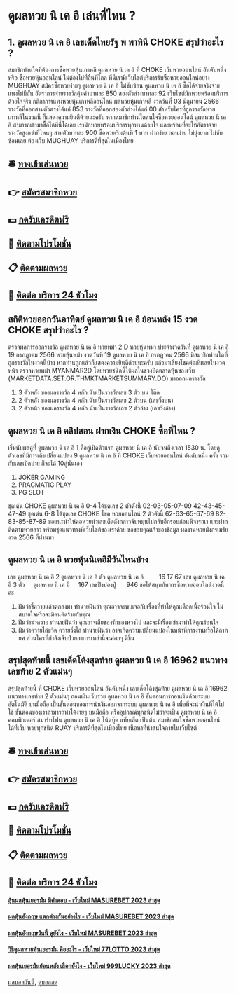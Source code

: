 # ดูผลหวย นิ เค อิ เล่นที่ไหน ?
## 1. ดูผลหวย นิ เค อิ เลขเด็ดไทยรัฐ พ พาทินี CHOKE สรุปว่าอะไร ?
สมาชิกท่านใดที่ต้องการซื้อหวยหุ้นเกาหลี ดูผลหวย นิ เค อิ ที่ CHOKE เว็บหวยออนไลน์ อันดับหนึ่ง หรือ ซื้อหวยหุ้นออนไลน์ ไม่ต้องไปที่อื่นที่ไกล ที่นี่เรามีเว็บไซต์บริการรับซื้อหวยออนไลน์อย่าง MUGHUAY สมัครซื้อหวยง่ายๆ ดูผลหวย นิ เค อิ ไม่ซับซ้อน ดูผลหวย นิ เค อิ ซื้อได้จ่ายจริงจ่ายแพงไม่มีอั้น อัตราการจ่ายรางวัลคุ้มค่าบาทละ 850 สองตัวล่างบาทละ 92 เว็บไซต์มักหวยพร้อมบริการด้วยใจจริง
กติกาการแทงหวยหุ้นเกาหลีออนไลน์
ผลหวยหุ้นเกาหลี งวดวันที่ 03 มิถุนายน 2566 รางวัลที่ออกสามตัวตรงได้แก่ 853 รางวัลที่ออกสองตัวล่างได้แก่ 00 สำหรับใครที่ถูกรางวัลหวยเกาหลีในงวดนี้ ก็แสดงความยินดีด้วยนะครับ หากสมาชิกท่านใดสนใจซื้อหวยออนไลน์ ดูผลหวย นิ เค อิ สามารถเข้ามาซื้อได้ที่นี่ได้เลย เรามักหวยพร้อมบริการทุกท่านด้วยใจ และพร้อมที่จะให้อัตราจ่ายรางวัลสูงกว่าที่ไหนๆ สามตัวบาทละ 900 ซื้อหวยเริ่มต้นที่ 1 บาท ฝากง่าย ถอนง่าย ไม่ยุ่งยาก ไม่ซับซ้อนเลย ต้องเว็บ MUGHUAY บริการดีที่สุดในเมืองไทย

## 🛎 [ทางเข้าเล่นหวย](https://bit.ly/3BG5bNw)
## 👉 [สมัครสมาชิกหวย](https://bit.ly/3BG5bNw)
## 💵 [กดรับเครดิตฟรี](https://bit.ly/3C3mvgS)
## 👑 [ติดตามโปรโมชั่น](https://bit.ly/3C3mvgS)
## 📋 [ติดตามผลหวย](https://bit.ly/3C3mvgS)
## 📱 [ติดต่อ บริการ 24 ชัวโมง](https://bit.ly/3C3mvgS)

## สถิติหวยออกวันอาทิตย์ ดูผลหวย นิ เค อิ ย้อนหลัง 15 งวด CHOKE สรุปว่าอะไร ?
ตรวจผลการออกรางวัล ดูผลหวย นิ เค อิ หวยพม่า 2 D หวยหุ้นพม่า ประจำงวดวันที่ ดูผลหวย นิ เค อิ 19 กรกฏาคม 2566
หวยหุ้นพม่า งวดวันที่ 19 ดูผลหวย นิ เค อิ กรกฏาคม 2566 มีสมาชิกท่านใดที่ถูกรางวัลในงวดนี้บ้าง หากท่านถูกแล้วก็แสดงความยินดีด้วยนะครับ แล้วมาเสี่ยงโชคต่อกันเลยในงวดหน้า ตรวจหวยพม่า MYANMAR2D โดยหวยชนิดนี้ใช้ผลในช่วงปิดตลาดหุ้นของเว็บ (MARKETDATA.SET.OR.THMKTMARKETSUMMARY.DO) มาออกผลรางวัล
1. 3 ตัวหลัง ของผลรางวัล 4 หลัก นับเป็นรางวัลเลข 3 ตัว บน โต๊ด
2. 2 ตัวหลัง ของผลรางวัล 4 หลัก นับเป็นรางวัลเลข 2 ตัวบน (เลขวิ่งบน)
3. 2 ตัวหน้า ของผลรางวัล 4 หลัก นับเป็นรางวัลเลข 2 ตัวล่าง (เลขวิ่งล่าง)

## ดูผลหวย นิ เค อิ คลิปสอน ฝากเงิน CHOKE ซื้อที่ไหน ?
เริ่มนับผลคู่ที่ ดูผลหวย นิ เค อิ 1 คือคู่เปิดตัวแรก ดูผลหวย นิ เค อิ นับจนถึงเวลา 1530 น. โดยดูตัวเลขที่มีการเด้งเปลี่ยนแปลง 9 ดูผลหวย นิ เค อิ ที่ CHOKE เว็บหวยออนไลน์ อันดับหนึ่ง ครั้ง รวมกับเลขเปิดบ่าย ก็จะได้ 10คู่นั่นเอง
1. JOKER GAMING
2. PRAGMATIC PLAY
3. PG SLOT

ชุดเด่น CHOKE ดูผลหวย นิ เค อิ 0-4 ได้ชุดเลข 2 ตัวดังนี้
02-03-05-07-09
42-43-45-47-49
ชุดเด่น 6-8 ได้ชุดเลข CHOKE โชค หวยออนไลน์ 2 ตัวดังนี้
62-63-65-67-69
82-83-85-87-89
ขอแนะนำให้คอหวยนำเลขเด็ดดังกล่าวจับหมุนไปกลับอีกรอบก่อนพิจารณา และฝากติดตามหวยลาว พร้อมชุดแนวทางที่เว็บไซต์ของเราด้วย
ขอขอบคุณเจ้าของข้อมูล
ผลงานหวยมังกรเมรัยงวด 2566 ที่ผ่านมา


## ดูผลหวย นิ เค อิ หวยหุ้นนิเคอิมีวันไหนบ้าง
เลข ดูผลหวย นิ เค อิ 2 ดูผลหวย นิ เค อิ ตัว ดูผลหวย นิ เค อิ         16 17 67
เลข ดูผลหวย นิ เค อิ 3 ตัว     ดูผลหวย นิ เค อิ     167
เลขปิงปองปู่      946
ขอให้สนุกกับการซื้อหวยออนไลน์งวดนี้ค่ะ
1. ฝันว่าขี่ควายแล้วตกลงมา ทำนายฝันว่า คุณอาจจะพบเจอกับเรื่องที่ทำให้คุณเดือดเนื้อร้อนใจ ไม่สบายใจหรือจะมีคนคิดร้ายกับคุณ
2. ฝันว่าฆ่าควาย ทำนายฝันว่า คุณอาจเสียของรักของหวงไป และจะมีเรื่องเข้ามาทำให้คุณร้อนใจ
3. ฝันว่าควายไล่ขวิด ควายวิ่งไล่ ทำนายฝันว่า อาจเกิดความเปลี่ยนแปลงในหน้าที่การงานหรือได้ลาภยศ ส่วนใครที่กำลังเจ็บป่วยอาการเหล่านี้จะค่อยๆ ดีขึ้น

## สรุปสุดท้ายนี้ เลขเด็ดโค้งสุดท้าย ดูผลหวย นิ เค อิ 16962 แนวทางเลขท้าย 2 ตัวแม่นๆ
สรุปสุดท้ายนี้ ที่ CHOKE เว็บหวยออนไลน์ อันดับหนึ่ง เลขเด็ดโค้งสุดท้าย ดูผลหวย นิ เค อิ 16962 แนวทางเลขท้าย 2 ตัวแม่นๆ ถอนเงินเว็บรวย ดูผลหวย นิ เค อิ ขั้นตอนการถอนเงินด้วยระบบอัตโนมัติ บนมือถือ เป็นขั้นตอนของการนำเงินออกจากระบบ ดูผลหวย นิ เค อิ เพื่อที่จะนำเงินที่ได้ไปใช้ ขั้นตอนของเราสามารถทำได้ง่ายๆ บนมือถือ หรืออุปกรณ์ทุกชนิดไม่ว่าจะเป็น ดูผลหวย นิ เค อิ คอมพิวเตอร์ สมาร์ทโฟน ดูผลหวย นิ เค อิ โน้ตบุ๊ค แท็บเล็ต เป็นต้น สมาชิกสนใจซื้อหวยออนไลน์ได้ที่เว็บ หวยทุกชนิด RUAY บริการดีที่สุดในเมืองไทย
เนื้อหาที่น่าสนใจภายในเว็บไซต์

## 🛎 [ทางเข้าเล่นหวย](https://bit.ly/3BG5bNw)
## 👉 [สมัครสมาชิกหวย](https://bit.ly/3BG5bNw)
## 💵 [กดรับเครดิตฟรี](https://bit.ly/3C3mvgS)
## 👑 [ติดตามโปรโมชั่น](https://bit.ly/3C3mvgS)
## 📋 [ติดตามผลหวย](https://bit.ly/3C3mvgS)
## 📱 [ติดต่อ บริการ 24 ชัวโมง](https://bit.ly/3C3mvgS)

#### [ลุ้นผลหุ้นเยอรมัน มีคำตอบ - เว็บใหม่ MASUREBET 2023 ล่าสุด](https://atom.io/themes/ลุ้นผลหุ้นเยอรมัน%20มีคำตอบ%20-%20เว็บใหม่%20masurebet%202023%20ล่าสุด)
#### [ผลหุ้นอังกฤษ แตกต่างกันอย่างไร - เว็บใหม่ MASUREBET 2023 ล่าสุด](https://atom.io/themes/ผลหุ้นอังกฤษ%20แตกต่างกันอย่างไร%20-%20เว็บใหม่%20masurebet%202023%20ล่าสุด)
#### [ผลหุ้นอังกฤษวันนี้ ดูยังไง - เว็บใหม่ MASUREBET 2023 ล่าสุด](https://atom.io/themes/ผลหุ้นอังกฤษวันนี้%20ดูยังไง%20-%20เว็บใหม่%20masurebet%202023%20ล่าสุด)
#### [วิธีดูผลหวยหุ้นเยอรมัน คืออะไร - เว็บใหม่ 77LOTTO 2023 ล่าสุด](https://atom.io/themes/วิธีดูผลหวยหุ้นเยอรมัน%20คืออะไร%20-%20เว็บใหม่%2077lotto%202023%20ล่าสุด)
#### [ผลหุ้นเยอรมันย้อนหลัง เลือกยังไง - เว็บใหม่ 999LUCKY 2023 ล่าสุด](https://atom.io/themes/ผลหุ้นเยอรมันย้อนหลัง%20เลือกยังไง%20-%20เว็บใหม่%20999lucky%202023%20ล่าสุด)

[ผลบอลวันนี้](https://siamsport.tv "ผลบอลวันนี้"), [ดูบอลสด](https://siamsport.tv/ดูบอลสด "ดูบอลสด")